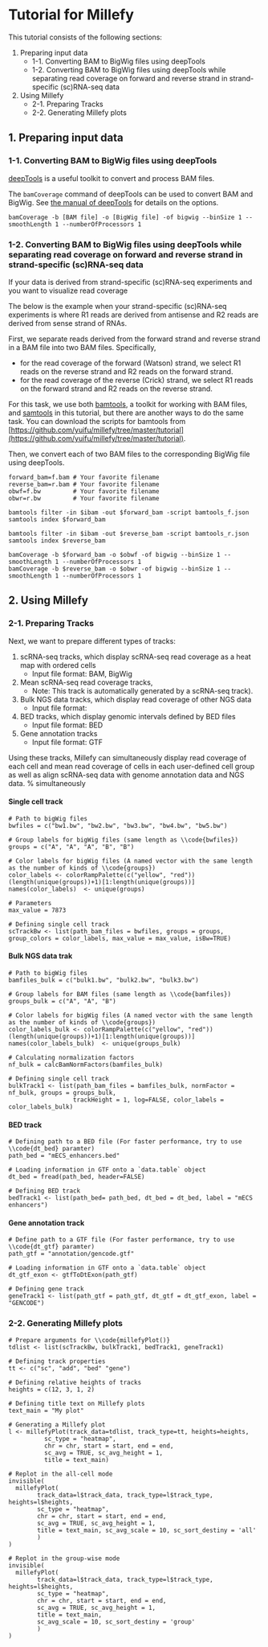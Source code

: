 # Tutorial for Millefy

This tutorial consists of the following sections:

1. Preparing input data
    - 1-1. Converting BAM to BigWig files using deepTools
    - 1-2. Converting BAM to BigWig files using deepTools while separating read coverage on forward and reverse strand in strand-specific (sc)RNA-seq data
2. Using Millefy
    - 2-1. Preparing Tracks
    - 2-2. Generating Millefy plots


## 1. Preparing input data

### 1-1. Converting BAM to BigWig files using deepTools

[deepTools](https://deeptools.readthedocs.io) is a useful toolkit to convert and process BAM files.

The `bamCoverage` command of deepTools can be used to convert BAM and BigWig. See [the manual of deepTools](https://deeptools.readthedocs.io/en/develop/content/tools/bamCoverage.html) for details on the options.

```
bamCoverage -b [BAM file] -o [BigWig file] -of bigwig --binSize 1 --smoothLength 1 --numberOfProcessors 1
```

### 1-2. Converting BAM to BigWig files using deepTools while separating read coverage on forward and reverse strand in strand-specific (sc)RNA-seq data

If your data is derived from strand-specific (sc)RNA-seq experiments and you want to visualize read coverage 

The below is the example when your strand-specific (sc)RNA-seq experiments is where R1 reads are derived from antisense and R2 reads are derived from sense strand of RNAs.

First, we separate reads derived from the forward strand and reverse strand in a BAM file into two BAM files. Specifically, 

- for the read coverage of the forward (Watson) strand, we select R1 reads on the reverse strand and R2 reads on the forward strand.
- for the read coverage of the reverse (Crick) strand, we select R1 reads on the forward strand and R2 reads on the reverse strand.

For this task, we use both [bamtools](https://github.com/pezmaster31/bamtools), a toolkit for working with BAM files, and [samtools](http://www.htslib.org) in this tutorial, but there are another ways to do the same task. You can download the scripts for bamtools from [https://github.com/yuifu/millefy/tree/master/tutorial](https://github.com/yuifu/millefy/tree/master/tutorial).

Then, we convert each of two BAM files to the corresponding BigWig file using deepTools.

```
forward_bam=f.bam # Your favorite filename
reverse_bam=r.bam # Your favorite filename
obwf=f.bw         # Your favorite filename
obwr=r.bw         # Your favorite filename

bamtools filter -in $ibam -out $forward_bam -script bamtools_f.json
samtools index $forward_bam

bamtools filter -in $ibam -out $reverse_bam -script bamtools_r.json
samtools index $reverse_bam

bamCoverage -b $forward_bam -o $obwf -of bigwig --binSize 1 --smoothLength 1 --numberOfProcessors 1
bamCoverage -b $reverse_bam -o $obwr -of bigwig --binSize 1 --smoothLength 1 --numberOfProcessors 1
```


## 2. Using Millefy
### 2-1. Preparing Tracks

Next, we want to prepare different types of tracks:

1. scRNA-seq tracks, which display scRNA-seq read coverage as a heat map with ordered cells
    - Input file format: BAM, BigWig
2. Mean scRNA-seq read coverage tracks,
    - Note: This track is automatically generated by a scRNA-seq track).
3. Bulk NGS data tracks, which display read coverage of other NGS data
    - Input file format:
4. BED tracks, which display genomic intervals defined by BED files
    - Input file format: BED
5. Gene annotation tracks
    - Input file format: GTF

Using these tracks, Millefy can simultaneously display read coverage of each cell and mean read coverage of cells in each user-defined cell group as well as align scRNA-seq data with genome annotation data and NGS data. % simultaneously


#### Single cell track
```
# Path to bigWig files
bwfiles = c("bw1.bw", "bw2.bw", "bw3.bw", "bw4.bw", "bw5.bw")

# Group labels for bigWig files (same length as \\code{bwfiles})
groups = c("A", "A", "A", "B", "B")

# Color labels for bigWig files (A named vector with the same length as the number of kinds of \\code{groups})
color_labels <- colorRampPalette(c("yellow", "red"))(length(unique(groups))+1)[1:length(unique(groups))]
names(color_labels)  <- unique(groups)

# Parameters
max_value = 7873

# Defining single cell track
scTrackBw <- list(path_bam_files = bwfiles, groups = groups, group_colors = color_labels, max_value = max_value, isBw=TRUE)
```

#### Bulk NGS data trak

```
# Path to bigWig files
bamfiles_bulk = c("bulk1.bw", "bulk2.bw", "bulk3.bw")

# Group labels for BAM files (same length as \\code{bamfiles})
groups_bulk = c("A", "A", "B")

# Color labels for bigWig files (A named vector with the same length as the number of kinds of \\code{groups})
color_labels_bulk <- colorRampPalette(c("yellow", "red"))(length(unique(groups))+1)[1:length(unique(groups))]
names(color_labels_bulk)  <- unique(groups_bulk)

# Calculating normalization factors
nf_bulk = calcBamNormFactors(bamfiles_bulk)

# Defining single cell track
bulkTrack1 <- list(path_bam_files = bamfiles_bulk, normFactor = nf_bulk, groups = groups_bulk, 
                  trackHeight = 1, log=FALSE, color_labels = color_labels_bulk)
```

#### BED track

```
# Defining path to a BED file (For faster performance, try to use \\code{dt_bed} paramter)
path_bed = "mECS_enhancers.bed"

# Loading information in GTF onto a `data.table` object
dt_bed = fread(path_bed, header=FALSE)

# Defining BED track
bedTrack1 <- list(path_bed= path_bed, dt_bed = dt_bed, label = "mECS enhancers")
```

#### Gene annotation track

```
# Define path to a GTF file (For faster performance, try to use \\code{dt_gtf} paramter)
path_gtf = "annotation/gencode.gtf"

# Loading information in GTF onto a `data.table` object
dt_gtf_exon <- gtfToDtExon(path_gtf)

# Defining gene track
geneTrack1 <- list(path_gtf = path_gtf, dt_gtf = dt_gtf_exon, label = "GENCODE")
```


### 2-2. Generating Millefy plots

```
# Prepare arguments for \\code{millefyPlot()}
tdlist <- list(scTrackBw, bulkTrack1, bedTrack1, geneTrack1)

# Defining track properties
tt <- c("sc", "add", "bed" "gene")

# Defining relative heights of tracks
heights = c(12, 3, 1, 2)

# Defining title text on Millefy plots
text_main = "My plot"

# Generating a Millefy plot
l <- millefyPlot(track_data=tdlist, track_type=tt, heights=heights,
          sc_type = "heatmap",
          chr = chr, start = start, end = end,
          sc_avg = TRUE, sc_avg_height = 1,
          title = text_main)

# Replot in the all-cell mode
invisible(
  millefyPlot(
        track_data=l$track_data, track_type=l$track_type, heights=l$heights,
        sc_type = "heatmap",
        chr = chr, start = start, end = end,
        sc_avg = TRUE, sc_avg_height = 1,
        title = text_main, sc_avg_scale = 10, sc_sort_destiny = 'all'
        )
)

# Replot in the group-wise mode
invisible(
  millefyPlot(
        track_data=l$track_data, track_type=l$track_type, heights=l$heights,
        sc_type = "heatmap",
        chr = chr, start = start, end = end,
        sc_avg = TRUE, sc_avg_height = 1,
        title = text_main,
        sc_avg_scale = 10, sc_sort_destiny = 'group'
        )
)
```
